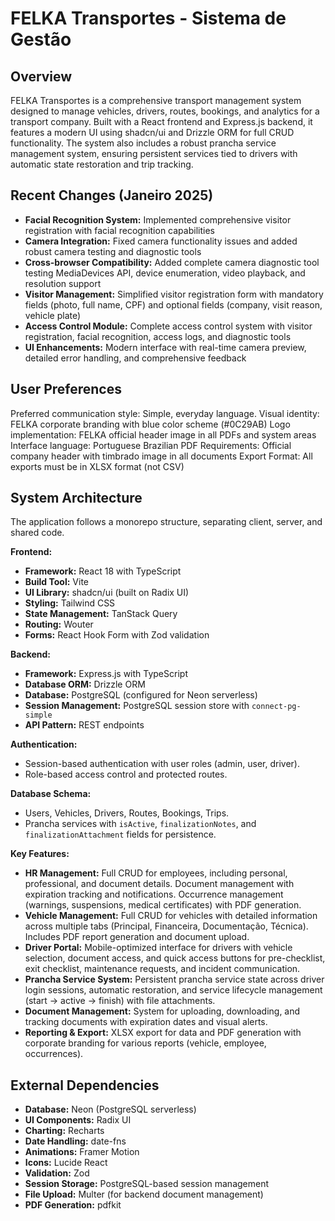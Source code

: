 # FELKA Transportes - Sistema de Gestão

## Overview
FELKA Transportes is a comprehensive transport management system designed to manage vehicles, drivers, routes, bookings, and analytics for a transport company. Built with a React frontend and Express.js backend, it features a modern UI using shadcn/ui and Drizzle ORM for full CRUD functionality. The system also includes a robust prancha service management system, ensuring persistent services tied to drivers with automatic state restoration and trip tracking.

## Recent Changes (Janeiro 2025)
- **Facial Recognition System:** Implemented comprehensive visitor registration with facial recognition capabilities
- **Camera Integration:** Fixed camera functionality issues and added robust camera testing and diagnostic tools
- **Cross-browser Compatibility:** Added complete camera diagnostic tool testing MediaDevices API, device enumeration, video playback, and resolution support
- **Visitor Management:** Simplified visitor registration form with mandatory fields (photo, full name, CPF) and optional fields (company, visit reason, vehicle plate)
- **Access Control Module:** Complete access control system with visitor registration, facial recognition, access logs, and diagnostic tools
- **UI Enhancements:** Modern interface with real-time camera preview, detailed error handling, and comprehensive feedback

## User Preferences
Preferred communication style: Simple, everyday language.
Visual identity: FELKA corporate branding with blue color scheme (#0C29AB)
Logo implementation: FELKA official header image in all PDFs and system areas
Interface language: Portuguese Brazilian
PDF Requirements: Official company header with timbrado image in all documents
Export Format: All exports must be in XLSX format (not CSV)

## System Architecture
The application follows a monorepo structure, separating client, server, and shared code.

**Frontend:**
*   **Framework:** React 18 with TypeScript
*   **Build Tool:** Vite
*   **UI Library:** shadcn/ui (built on Radix UI)
*   **Styling:** Tailwind CSS
*   **State Management:** TanStack Query
*   **Routing:** Wouter
*   **Forms:** React Hook Form with Zod validation

**Backend:**
*   **Framework:** Express.js with TypeScript
*   **Database ORM:** Drizzle ORM
*   **Database:** PostgreSQL (configured for Neon serverless)
*   **Session Management:** PostgreSQL session store with `connect-pg-simple`
*   **API Pattern:** REST endpoints

**Authentication:**
*   Session-based authentication with user roles (admin, user, driver).
*   Role-based access control and protected routes.

**Database Schema:**
*   Users, Vehicles, Drivers, Routes, Bookings, Trips.
*   Prancha services with `isActive`, `finalizationNotes`, and `finalizationAttachment` fields for persistence.

**Key Features:**
*   **HR Management:** Full CRUD for employees, including personal, professional, and document details. Document management with expiration tracking and notifications. Occurrence management (warnings, suspensions, medical certificates) with PDF generation.
*   **Vehicle Management:** Full CRUD for vehicles with detailed information across multiple tabs (Principal, Financeira, Documentação, Técnica). Includes PDF report generation and document upload.
*   **Driver Portal:** Mobile-optimized interface for drivers with vehicle selection, document access, and quick access buttons for pre-checklist, exit checklist, maintenance requests, and incident communication.
*   **Prancha Service System:** Persistent prancha service state across driver login sessions, automatic restoration, and service lifecycle management (start → active → finish) with file attachments.
*   **Document Management:** System for uploading, downloading, and tracking documents with expiration dates and visual alerts.
*   **Reporting & Export:** XLSX export for data and PDF generation with corporate branding for various reports (vehicle, employee, occurrences).

## External Dependencies

*   **Database:** Neon (PostgreSQL serverless)
*   **UI Components:** Radix UI
*   **Charting:** Recharts
*   **Date Handling:** date-fns
*   **Animations:** Framer Motion
*   **Icons:** Lucide React
*   **Validation:** Zod
*   **Session Storage:** PostgreSQL-based session management
*   **File Upload:** Multer (for backend document management)
*   **PDF Generation:** pdfkit